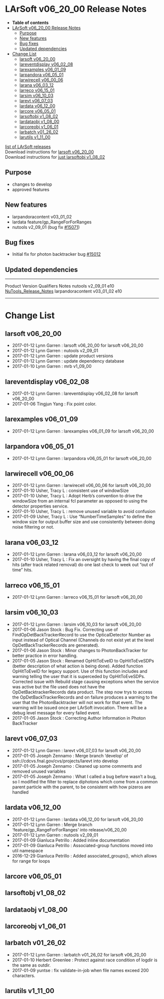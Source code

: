 LArSoft v06\_20\_00 Release Notes
======================================================================

-   **Table of contents**
-   [LArSoft v06\_20\_00 Release Notes](#LArSoft-v06_20_00-Release-Notes)
    -   [Purpose](#Purpose)
    -   [New features](#New-features)
    -   [Bug fixes](#Bug-fixes)
    -   [Updated dependencies](#Updated-dependencies)
-   [Change List](#Change-List)
    -   [larsoft v06\_20\_00](#larsoft-v06_20_00)
    -   [lareventdisplay v06\_02\_08](#lareventdisplay-v06_02_08)
    -   [larexamples v06\_01\_09](#larexamples-v06_01_09)
    -   [larpandora v06\_05\_01](#larpandora-v06_05_01)
    -   [larwirecell v06\_00\_06](#larwirecell-v06_00_06)
    -   [larana v06\_03\_12](#larana-v06_03_12)
    -   [larreco v06\_15\_01](#larreco-v06_15_01)
    -   [larsim v06\_10\_03](#larsim-v06_10_03)
    -   [larevt v06\_07\_03](#larevt-v06_07_03)
    -   [lardata v06\_12\_00](#lardata-v06_12_00)
    -   [larcore v06\_05\_01](#larcore-v06_05_01)
    -   [larsoftobj v1\_08\_02](#larsoftobj-v1_08_02)
    -   [lardataobj v1\_08\_00](#lardataobj-v1_08_00)
    -   [larcoreobj v1\_06\_01](#larcoreobj-v1_06_01)
    -   [larbatch v01\_26\_02](#larbatch-v01_26_02)
    -   [larutils v1\_11\_00](#larutils-v1_11_00)

[list of LArSoft releases](LArSoft_release_list)\
Download instructions for [larsoft v06\_20\_00](http://scisoft.fnal.gov/scisoft/bundles/larsoft/v06_20_00/larsoft-v06_20_00.html)\
Download instructions for [just larsoftobj v1\_08\_02](http://scisoft.fnal.gov/scisoft/bundles/larsoftobj/v1_08_02/larsoftobj-v1_08_02.html)

Purpose
--------------------

-   changes to develop
-   approved features

New features
------------------------------

-   larpandoracontent v03\_01\_02
-   lardata feature/gp\_RangeForForRanges
-   nutools v2\_09\_01 (bug fix [\#15071](/redmine/issues/15071 "Bug: Nutools does not recognize nuclear PDG codes (Closed)"))

Bug fixes
------------------------

-   Initial fix for photon backtracker bug [\#15012](/redmine/issues/15012 "Bug: Job crashes if no photon backtracker information is available (Closed)")

Updated dependencies
----------------------------------------------

  ------------------- ------------- ------------ --------------------------------------------------------------------------------------------------
  Product             Version       Qualifiers   Notes
  nutools             v2\_09\_01    e10          [NuTools\_Release\_Notes](/redmine/projects/nutools/wiki/NuTools_Release_Notes#nutools-v2_09_01)
  larpandoracontent   v03\_01\_02   e10          
  ------------------- ------------- ------------ --------------------------------------------------------------------------------------------------

Change List
============================

larsoft v06\_20\_00
------------------------------------------

-   2017-01-12 Lynn Garren : larsoft v06\_20\_00 for larsoft v06\_20\_00
-   2017-01-12 Lynn Garren : nutools v2\_09\_01
-   2017-01-12 Lynn Garren : update product versions
-   2017-01-12 Lynn Garren : update dependency database
-   2017-01-10 Lynn Garren : mrb v1\_09\_00

lareventdisplay v06\_02\_08
----------------------------------------------------------

-   2017-01-12 Lynn Garren : lareventdisplay v06\_02\_08 for larsoft v06\_20\_00
-   2017-01-06 Tingjun Yang : Fix point color.

larexamples v06\_01\_09
--------------------------------------------------

-   2017-01-12 Lynn Garren : larexamples v06\_01\_09 for larsoft v06\_20\_00

larpandora v06\_05\_01
------------------------------------------------

-   2017-01-12 Lynn Garren : larpandora v06\_05\_01 for larsoft v06\_20\_00

larwirecell v06\_00\_06
--------------------------------------------------

-   2017-01-12 Lynn Garren : larwirecell v06\_00\_06 for larsoft v06\_20\_00
-   2017-01-10 Usher, Tracy L : consistent use of windowSize
-   2017-01-10 Usher, Tracy L : Adopt Herb’s convention to drive the windowSize from an internal fcl parameter as opposed to using the detector properties service.
-   2017-01-10 Usher, Tracy L : remove unused variable to avoid confusion
-   2017-01-09 Usher, Tracy L : Use “NumberTimeSamples” to define the window size for output buffer size and use consistently between doing noise filtering or not.

larana v06\_03\_12
----------------------------------------

-   2017-01-12 Lynn Garren : larana v06\_03\_12 for larsoft v06\_20\_00
-   2017-01-10 Usher, Tracy L : Fix an oversight by having the final copy of hits (after track related removal) do one last check to week out “out of time” hits.

larreco v06\_15\_01
------------------------------------------

-   2017-01-12 Lynn Garren : larreco v06\_15\_01 for larsoft v06\_20\_00

larsim v06\_10\_03
----------------------------------------

-   2017-01-12 Lynn Garren : larsim v06\_10\_03 for larsoft v06\_20\_00
-   2017-01-06 Jason Stock : Bug Fix. Correcting use of FindOpDetBackTrackerRecord to use the OpticalDetector Number as input instead of Optical Channel (Channels do not exist yet at the level OpDetBackTrackerRecords are generated).
-   2017-01-06 Jason Stock : Minor changes to PhotonBackTracker for better practice in error handling.
-   2017-01-05 Jason Stock : Renamed OpHitToEveID to OpHitToEveSDPs (better description of what action is being done). Added function OpHitToEveID for legacy support. Use of this function includes and warning telling the user that it is superceded by OpHitToEveSDPs. Corrected issue with Rebuild stage causing exceptions when the service was active but the file used does not have the OpDetBacktrackerRecords data product. The step now trys to access the OpDetBackTrackerRecords and on failure produces a warning to the user that the PhotonBacktracker will not work for that event. The warning will be issued once per LArSoft invocation. There will be a debug level message for every failed event.
-   2017-01-05 Jason Stock : Correcting Author Information in Photon BackTracker

larevt v06\_07\_03
----------------------------------------

-   2017-01-12 Lynn Garren : larevt v06\_07\_03 for larsoft v06\_20\_00
-   2017-01-05 Joseph Zennamo : Merge branch ‘develop’ of ssh://cdcvs.fnal.gov/cvs/projects/larevt into develop
-   2017-01-05 Joseph Zennamo : Cleaned up some comments and removed unused variables
-   2017-01-05 Joseph Zennamo : What I called a bug before wasn’t a bug, so I modified the filter to replace diphotons which come from a common parent particle with the parent, to be consistent with how pizeros are handled

lardata v06\_12\_00
------------------------------------------

-   2017-01-12 Lynn Garren : lardata v06\_12\_00 for larsoft v06\_20\_00
-   2017-01-12 Lynn Garren : Merge branch ‘feature/gp\_RangeForForRanges’ into release/v06\_20\_00
-   2017-01-12 Lynn Garren : nutools v2\_09\_01
-   2017-01-09 Gianluca Petrillo : Added inline documentation
-   2017-01-09 Gianluca Petrillo : Associated-group functions moved into util namespace
-   2016-12-29 Gianluca Petrillo : Added associated\_groups(), which allows for range for loops

larcore v06\_05\_01
------------------------------------------

larsoftobj v1\_08\_02
----------------------------------------------

lardataobj v1\_08\_00
----------------------------------------------

larcoreobj v1\_06\_01
----------------------------------------------

larbatch v01\_26\_02
--------------------------------------------

-   2017-01-12 Lynn Garren : larbatch v01\_26\_02 for larsoft v06\_20\_00
-   2017-01-10 Herbert Greenlee : Protect against race condition of logdir is the same as outdir.
-   2017-01-09 yuntse : fix validate-in-job when file names exceed 200 characters.

larutils v1\_11\_00
------------------------------------------
